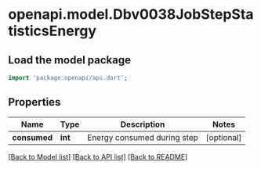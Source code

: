 # openapi.model.Dbv0038JobStepStatisticsEnergy

## Load the model package
```dart
import 'package:openapi/api.dart';
```

## Properties
Name | Type | Description | Notes
------------ | ------------- | ------------- | -------------
**consumed** | **int** | Energy consumed during step | [optional] 

[[Back to Model list]](../README.md#documentation-for-models) [[Back to API list]](../README.md#documentation-for-api-endpoints) [[Back to README]](../README.md)


